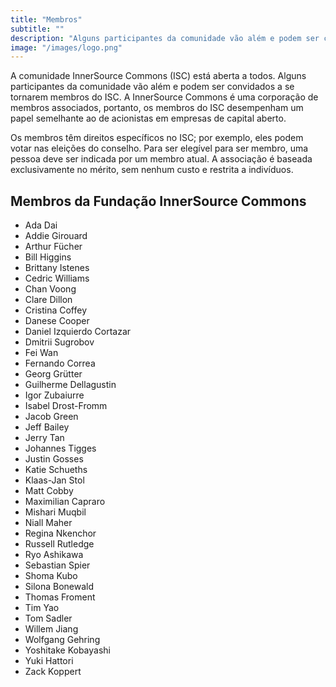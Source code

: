 ```yaml
---
title: "Membros"
subtitle: ""
description: "Alguns participantes da comunidade vão além e podem ser convidados a se tornarem membros do ISC."
image: "/images/logo.png"
---
```


A comunidade InnerSource Commons (ISC) está aberta a todos. Alguns participantes da comunidade vão além e podem ser convidados a se tornarem membros do ISC.
A InnerSource Commons é uma corporação de membros associados, portanto, os membros do ISC desempenham um papel semelhante ao de acionistas em empresas de capital aberto.

Os membros têm direitos específicos no ISC; por exemplo, eles podem votar nas eleições do conselho.
Para ser elegível para ser membro, uma pessoa deve ser indicada por um membro atual.
A associação é baseada exclusivamente no mérito, sem nenhum custo e restrita a indivíduos.

## Membros da Fundação InnerSource Commons

* Ada Dai
* Addie Girouard
* Arthur Fücher
* Bill Higgins
* Brittany Istenes
* Cedric Williams
* Chan Voong
* Clare Dillon
* Cristina Coffey
* Danese Cooper
* Daniel Izquierdo Cortazar
* Dmitrii Sugrobov
* Fei Wan
* Fernando Correa
* Georg Gr&#x00FC;tter
* Guilherme Dellagustin
* Igor Zubaiurre 
* Isabel Drost-Fromm
* Jacob Green
* Jeff Bailey
* Jerry Tan
* Johannes Tigges
* Justin Gosses
* Katie Schueths
* Klaas-Jan Stol
* Matt Cobby
* Maximilian Capraro
* Mishari Muqbil
* Niall Maher
* Regina Nkenchor
* Russell Rutledge
* Ryo Ashikawa
* Sebastian Spier
* Shoma Kubo
* Silona Bonewald
* Thomas Froment
* Tim Yao
* Tom Sadler
* Willem Jiang
* Wolfgang Gehring
* Yoshitake Kobayashi
* Yuki Hattori
* Zack Koppert